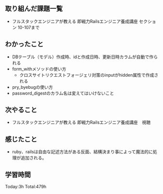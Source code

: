 ## 取り組んだ課題一覧
- フルスタックエンジニアが教える 即戦力Railsエンジニア養成講座 セクション 10-107まで
  
## わかったこと
- DBテーブル（モデル）作成時、idと作成日時、更新日時カラムが自動で作られる
- form_withメソッドの使い方
  - クロスサイトリクエストフォージェリ対策のinputがhidden属性で作成される
- pry_byebugの使い方
- password_digestのカラム名は変えてはいけないこと

## 次やること
- フルスタックエンジニアが教える 即戦力Railsエンジニア養成講座　視聴

## 感じたこと
- ruby、railsは自由な記述方法がある反面、結構決まり事によって魔法的に処理が追加される。

## 学習時間
Today:3h
Total:479h
